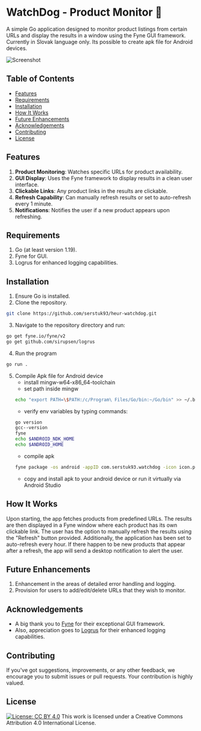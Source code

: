 # WatchDog - Product Monitor 🐶




A simple Go application designed to monitor product listings from certain URLs and display the results in a window using the Fyne GUI framework. Currently in Slovak language only. Its possible to create apk file for Android devices.

![Screenshot](https://raw.github.com/serstuk93/heur-watchdog/master/screenshot1.PNG)

## Table of Contents
- [Features](#features)
- [Requirements](#requirements)
- [Installation](#installation)
- [How It Works](#how-it-works)
- [Future Enhancements](#future-enhancements)
- [Acknowledgements](#acknowledgements)
- [Contributing](#contributing)
- [License](#license)

## Features

1. **Product Monitoring**: Watches specific URLs for product availability.
2. **GUI Display**: Uses the Fyne framework to display results in a clean user interface.
3. **Clickable Links**: Any product links in the results are clickable.
4. **Refresh Capability**: Can manually refresh results or set to auto-refresh every 1 minute.
5. **Notifications**: Notifies the user if a new product appears upon refreshing.


## Requirements

1. Go (at least version 1.19).
2. Fyne for GUI.
3. Logrus for enhanced logging capabilities.

## Installation

1. Ensure Go is installed.
2. Clone the repository.

```bash
git clone https://github.com/serstuk93/heur-watchdog.git
```
3. Navigate to the repository directory and run:

```bash
go get fyne.io/fyne/v2
go get github.com/sirupsen/logrus
```

4. Run the program
```bash
go run .
```

5. Compile Apk file for Android device
    - install mingw-w64-x86_64-toolchain
    - set path inside mingw
    ```bash 
    echo "export PATH=\$PATH:/c/Program\ Files/Go/bin:~/Go/bin" >> ~/.bashrc
    ```
    - verify env variables by typing commands:
    ```bash
    go version
    gcc--version
    fyne
    echo $ANDROID_NDK_HOME
    echo $ANDROID_HOME
    ```
    - compile apk
    ```bash
    fyne package -os android -appID com.serstuk93.watchdog -icon icon.png
    ```
    - copy and install apk to your android device or run it virtually via Android Studio 

## How It Works

Upon starting, the app fetches products from predefined URLs. The results are then displayed in a Fyne window where each product has its own clickable link. The user has the option to manually refresh the results using the "Refresh" button provided. Additionally, the application has been set to auto-refresh every hour. If there happen to be new products that appear after a refresh, the app will send a desktop notification to alert the user.

## Future Enhancements

1. Enhancement in the areas of detailed error handling and logging.
2. Provision for users to add/edit/delete URLs that they wish to monitor.

## Acknowledgements

- A big thank you to [Fyne](https://fyne.io/) for their exceptional GUI framework.
- Also, appreciation goes to [Logrus](https://github.com/sirupsen/logrus) for their enhanced logging capabilities.

## Contributing

If you've got suggestions, improvements, or any other feedback, we encourage you to submit issues or pull requests. Your contribution is highly valued.


## License 

[![License: CC BY 4.0](https://img.shields.io/badge/License-CC%20BY%204.0-lightgrey.svg)](https://creativecommons.org/licenses/by/4.0/)
This work is licensed under a Creative Commons Attribution 4.0 International License.
